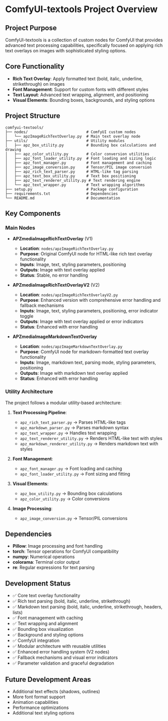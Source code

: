 # ComfyUI-textools Project Overview

## Project Purpose
ComfyUI-textools is a collection of custom nodes for ComfyUI that provides advanced text processing capabilities, specifically focused on applying rich text overlays on images with sophisticated styling options.

## Core Functionality
- **Rich Text Overlay**: Apply formatted text (bold, italic, underline, strikethrough) on images
- **Font Management**: Support for custom fonts with different styles
- **Text Layout**: Advanced text wrapping, alignment, and positioning
- **Visual Elements**: Bounding boxes, backgrounds, and styling options

## Project Structure

```
comfyui-textools/
├── nodes/                          # ComfyUI custom nodes
│   └── apzImageRichTextOverlay.py  # Main text overlay node
├── utils/                          # Utility modules
│   ├── apz_box_utility.py          # Bounding box calculations and drawing
│   ├── apz_color_utility.py        # Color conversion utilities
│   ├── apz_font_loader_utility.py  # Font loading and sizing logic
│   ├── apz_font_manager.py         # Font management and caching
│   ├── apz_image_conversion.py     # Tensor/PIL image conversion
│   ├── apz_rich_text_parser.py     # HTML-like tag parsing
│   ├── apz_text_box_utility.py     # Text box positioning
│   ├── apz_text_renderer_utility.py # Text rendering engine
│   └── apz_text_wrapper.py         # Text wrapping algorithms
├── setup.py                        # Package configuration
├── requirements.txt                # Dependencies
└── README.md                       # Documentation
```

## Key Components

### Main Nodes
- **APZmediaImageRichTextOverlay** (V1)
  - **Location**: `nodes/apzImageRichTextOverlay.py`
  - **Purpose**: Original ComfyUI node for HTML-like rich text overlay functionality
  - **Inputs**: Image, text, styling parameters, positioning
  - **Outputs**: Image with text overlay applied
  - **Status**: Stable, no error handling

- **APZmediaImageRichTextOverlayV2** (V2)
  - **Location**: `nodes/apzImageRichTextOverlayV2.py`
  - **Purpose**: Enhanced version with comprehensive error handling and fallback mechanisms
  - **Inputs**: Image, text, styling parameters, positioning, error indicator toggle
  - **Outputs**: Image with text overlay applied or error indicators
  - **Status**: Enhanced with error handling

- **APZmediaImageMarkdownTextOverlay**
  - **Location**: `nodes/apzImageMarkdownTextOverlay.py`
  - **Purpose**: ComfyUI node for markdown-formatted text overlay functionality
  - **Inputs**: Image, markdown text, parsing mode, styling parameters, positioning
  - **Outputs**: Image with markdown text overlay applied
  - **Status**: Enhanced with error handling

### Utility Architecture
The project follows a modular utility-based architecture:

1. **Text Processing Pipeline**:
   - `apz_rich_text_parser.py` → Parses HTML-like tags
   - `apz_markdown_parser.py` → Parses markdown syntax
   - `apz_text_wrapper.py` → Handles text wrapping
   - `apz_text_renderer_utility.py` → Renders HTML-like text with styles
   - `apz_markdown_renderer_utility.py` → Renders markdown text with styles

2. **Font Management**:
   - `apz_font_manager.py` → Font loading and caching
   - `apz_font_loader_utility.py` → Font sizing and fitting

3. **Visual Elements**:
   - `apz_box_utility.py` → Bounding box calculations
   - `apz_color_utility.py` → Color conversions

4. **Image Processing**:
   - `apz_image_conversion.py` → Tensor/PIL conversions

## Dependencies
- **Pillow**: Image processing and font handling
- **torch**: Tensor operations for ComfyUI compatibility
- **numpy**: Numerical operations
- **colorama**: Terminal color output
- **re**: Regular expressions for text parsing

## Development Status
- ✅ Core text overlay functionality
- ✅ Rich text parsing (bold, italic, underline, strikethrough)
- ✅ Markdown text parsing (bold, italic, underline, strikethrough, headers, lists)
- ✅ Font management with caching
- ✅ Text wrapping and alignment
- ✅ Bounding box visualization
- ✅ Background and styling options
- ✅ ComfyUI integration
- ✅ Modular architecture with reusable utilities
- ✅ Enhanced error handling system (V2 nodes)
- ✅ Fallback mechanisms and visual error indicators
- ✅ Parameter validation and graceful degradation

## Future Development Areas
- Additional text effects (shadows, outlines)
- More font format support
- Animation capabilities
- Performance optimizations
- Additional text styling options 